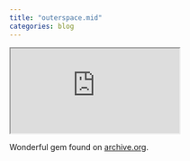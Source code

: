 ```yaml
---
title: "outerspace.mid"
categories: blog
---
```

<div class="embed-responsive embed-responsive-4by3"><iframe class="embed-responsie-item" src="https://www.youtube.com/embed/HH9faOZy0mk"></iframe></div>


Wonderful gem found on [archive.org](https://archive.org/details/win3_MidMM211).

